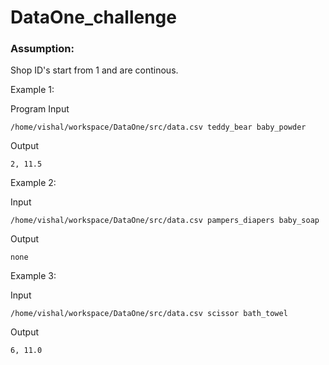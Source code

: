 # DataOne_challenge

<h3>Assumption:</h3>

Shop ID's start from 1 and are continous.

Example 1:

Program Input

    /home/vishal/workspace/DataOne/src/data.csv teddy_bear baby_powder

Output

	2, 11.5


Example 2:

Input

    /home/vishal/workspace/DataOne/src/data.csv pampers_diapers baby_soap

Output

	none


Example 3:

Input

    /home/vishal/workspace/DataOne/src/data.csv scissor bath_towel

Output

	6, 11.0
